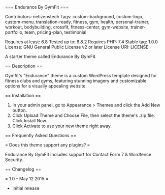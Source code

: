 === Endurance By GymFit ===

Contributors: netizenstech
Tags: custom-background, custom-logo, custom-menu, translation-ready, fitness, gym, health, personal-trainer, workout, bodybuilding, crossfit, fitness-center, gym-website, trainer-portfolio, team, pricing-plan, testimonial

Requires at least: 6.8
Tested up to: 6.8.2
Requires PHP: 7.4
Stable tag: 1.0.0
License: GNU General Public License v2 or later
License URI: LICENSE

A starter theme called Endurance By GymFit.

== Description ==

Gymfit's "Endurance" theme is a custom WordPress template designed for fitness clubs and gyms, featuring stunning imagery and customizable options for a visually appealing website.

== Installation ==

1. In your admin panel, go to Appearance > Themes and click the Add New button.
2. Click Upload Theme and Choose File, then select the theme's .zip file. Click Install Now.
3. Click Activate to use your new theme right away.

== Frequently Asked Questions ==

= Does this theme support any plugins? =

Endurance By GymFit includes support for Contact Form 7 & Wordfence Security.

== Changelog ==

= 1.0 - May 12 2015 =
* Initial release
